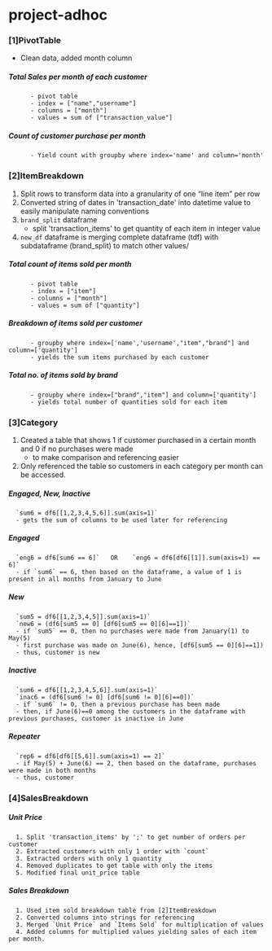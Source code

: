 # project-adhoc

### [1]PivotTable
   - Clean data, added month column

  ##### Total Sales per month of each customer
          - pivot table
          - index = ["name","username"]
          - columns = ["month"]  
          - values = sum of ["transaction_value"]

  ##### Count of customer purchase per month
          - Yield count with groupby where index='name' and column='month'
 
 
### [2]ItemBreakdown
   1. Split rows to transform data into a granularity of one “line item” per row
   2. Converted string of dates in 'transaction_date' into datetime value to easily manipulate naming conventions
   3. `brand_split` dataframe
       - split 'transaction_items' to get quantity of each item in integer value 
   4. `new_df` dataframe is merging complete dataframe (tdf) with subdataframe (brand_split) to match other values/

  ##### Total count of items sold per month
          - pivot table
          - index = ["item"]
          - columns = ["month"]  
          - values = sum of ["quantity"]

  ##### Breakdown of items sold per customer
          - groupby where index=['name','username',"item","brand"] and column=['quantity']
          - yields the sum items purchased by each customer

  ##### Total no. of items sold by brand
          - groupby where index=["brand","item"] and column=['quantity']
          - yields total number of quantities sold for each item 


### [3]Category
   1. Created a table that shows 1 if customer purchased in a certain month and 0 if no purchases were made
      - to make comparison and referencing easier
   2. Only referenced the table so customers in each category per month can be accessed.

  
  ##### Engaged, New, Inactive
      `sum6 = df6[[1,2,3,4,5,6]].sum(axis=1)`
      - gets the sum of columns to be used later for referencing
  
  ##### Engaged
      `eng6 = df6[sum6 == 6]`   OR    `eng6 = df6[df6[[1]].sum(axis=1) == 6]`
      - if `sum6` == 6, then based on the dataframe, a value of 1 is present in all months from January to June
  
  ##### New
      `sum5 = df6[[1,2,3,4,5]].sum(axis=1)`
      `new6 = (df6[sum5 == 0] [df6[sum5 == 0][6]==1])`
      - if `sum5` == 0, then no purchases were made from January(1) to May(5)
      - first purchase was made on June(6), hence, [df6[sum5 == 0][6]==1])
      - thus, customer is new
  
  ##### Inactive
      `sum6 = df6[[1,2,3,4,5,6]].sum(axis=1)`
      `inac6 = (df6[sum6 != 0] [df6[sum6 != 0][6]==0])`
      - if `sum6` != 0, then a previous purchase has been made
      - then, if June(6)==0 among the customers in the dataframe with previous purchases, customer is inactive in June
  
  ##### Repeater
      `rep6 = df6[df6[[5,6]].sum(axis=1) == 2]`
      - if May(5) + June(6) == 2, then based on the dataframe, purchases were made in both months
      - thus, customer 
  

### [4]SalesBreakdown
     
  ##### Unit Price
      1. Split 'transaction_items' by ';' to get number of orders per customer
      2. Extracted customers with only 1 order with `count`
      3. Extracted orders with only 1 quantity
      4. Removed duplicates to get table with only the items
      5. Modified final unit_price table

  ##### Sales Breakdown
      1. Used item sold breakdown table from [2]ItemBreakdown
      2. Converted columns into strings for referencing
      3. Merged `Unit Price` and `Items Sold` for multiplication of values
      4. Added columns for multiplied values yielding sales of each item per month.
  
